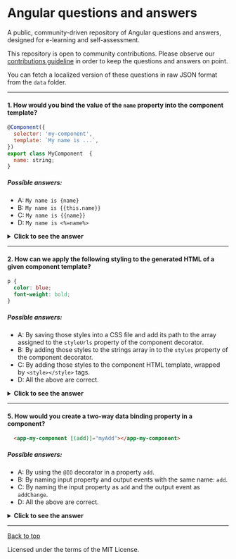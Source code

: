 # Angular questions and answers

A public, community-driven repository of Angular questions and answers, designed for e-learning and self-assessment. 

This repository is open to community contributions. Please observe our [contributions guideline](CONTRIBUTING.md) in order to keep the questions and answers on point.

You can fetch a localized version of these questions in raw JSON format from the `data` folder.

---
#### 1. How would you bind the value of the `name` property into the component template?
```javascript
@Component({
  selector: 'my-component',
  template: `My name is ...`,
})
export class MyComponent  { 
  name: string;
}
```
##### Possible answers:

- A: `My name is {name}`
- B: `My name is {{this.name}}`
- C: `My name is {{name}}`
- D: `My name is <%=name%>`

<details>
  <summary><strong>Click to see the answer</strong></summary>
  <p>

  #### Answer: C

  In order to bind a dynamic value into a template we use the `{{ value }}` syntax, where `property` can be the name of a public property of the component class, or the return of a function or component method (being the latter discouraged for methods implementing too much logic due to performance reasons). Angular implements by means of its template engine and its change detection machinery all the logic required to _inject_ the values represented by these properties in a process known as _interpolation_.

  </p>
</details>

---

#### 2. How can we apply the following styling to the generated HTML of a given component template?

```css
p { 
  color: blue;
  font-weight: bold;
}
```

##### Possible answers:

- A: By saving those styles into a CSS file and add its path to the array assigned to the `styleUrls` property of the component decorator.
- B: By adding those styles to the strings array in to the `styles` property of the component decorator.
- C: By adding those styles to the component HTML template, wrapped by `<style></style>` tags.
- D: All the above are correct.

<details>
  <summary><strong>Click to see the answer</strong></summary>
  <p>

  #### Answer: D

  Although Angular will render HTML that honors the global project CSS ruleset, it will also bundle component styles with components, enabling a more modular design than regular stylesheets, and injecting the CSS that is needed only when components are provisioned. Such styling will be scoped to the component it belongs, unless a different view encapsulation is used.

  In order to associate CSS styles to the rendered component, we can use either of the approaches above. The right apporach will depend on the context of the component, the amount of CSS to be applied and the level of reusability we can to apply. Please note that the CSS generated like this is not inherited by any child component.

  </p>
</details>

--- 
#### 5. How would you create a two-way data binding property in a component?
```html
  <app-my-component [(add)]="myAdd"></app-my-component>
```
##### Possible answers:

- A: By using the `@IO` decorator in a property `add`.
- B: By naming input property and output events with the same name: `add`.
- C: By naming the input property as `add` and the output event as `addChange`.
- D: All the above are correct.

<details>
  <summary><strong>Click to see the answer</strong></summary>
  <p>

  #### Answer: C

  Angular has this syntatic sugar when we has a property `x` and a corresponding event named `xChange`. Angular desugars the binding into 
  `<app-my-component [add]="myAdd" (addChange)="myAdd=$event"></app-my-component>`.

  </p>
</details>

---

[Back to top](#angular-questions-and-answers)

Licensed under the terms of the MIT License.